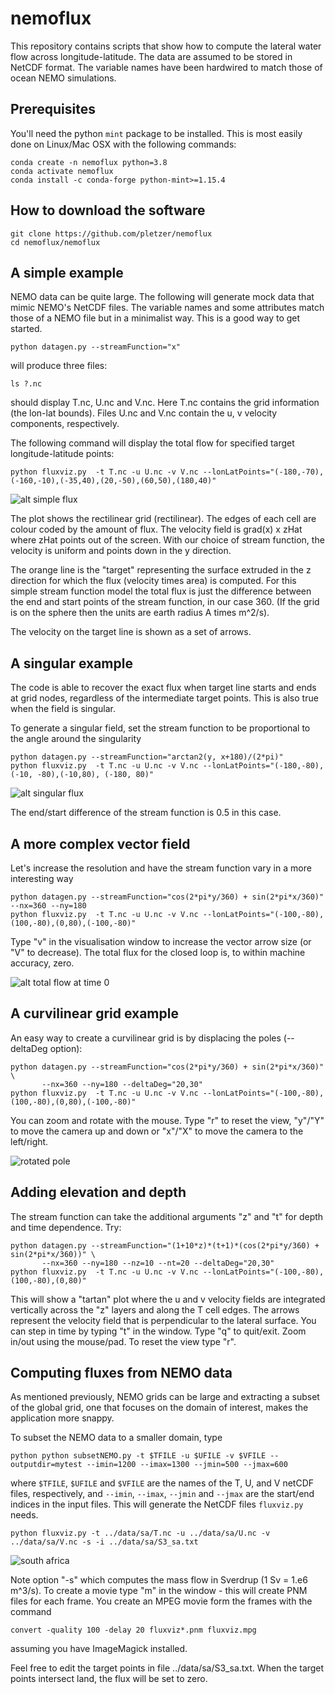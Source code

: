 # nemoflux

This repository contains scripts that show how to compute the lateral water flow across longitude-latitude. The data are assumed to be stored in 
NetCDF format. The variable names have been hardwired to match those of ocean NEMO simulations.

## Prerequisites

You'll need the python `mint` package to be installed. This is most easily done on Linux/Mac OSX with the following commands:
```
conda create -n nemoflux python=3.8
conda activate nemoflux
conda install -c conda-forge python-mint>=1.15.4
```

## How to download the software

```
git clone https://github.com/pletzer/nemoflux
cd nemoflux/nemoflux
```

## A simple example

NEMO data can be quite large. The following will generate mock data that mimic NEMO's NetCDF files. The variable names and some attributes match those of a NEMO file but in a minimalist way. This is a good way to get started. 
```
python datagen.py --streamFunction="x"
```
will produce three files:
```
ls ?.nc
```
should display T.nc, U.nc and V.nc. Here T.nc contains the grid information (the lon-lat bounds). Files U.nc and V.nc contain the u, v velocity components, respectively. 

The following command will display the total flow for specified target longitude-latitude points:
```
python fluxviz.py  -t T.nc -u U.nc -v V.nc --lonLatPoints="(-180,-70),(-160,-10),(-35,40),(20,-50),(60,50),(180,40)"
```

![alt simple flux](https://github.com/pletzer/nemoflux/blob/main/pictures/simple.png?raw=true)

The plot shows the rectilinear grid (rectilinear). The edges of each cell are colour coded by the amount of flux. The velocity field is grad(x) x zHat where zHat points out of the screen. With our choice of stream function, the velocity is uniform and points down in the y direction.  

The orange line is the "target" representing the surface extruded in the z direction for which the flux (velocity times area) is computed. For this simple stream function model the total flux is just the difference between the end and start points of the stream function, in our case 360. (If the grid is on the sphere then the units are earth radius A times m^2/s).

The velocity on the target line is shown as a set of arrows.

## A singular example

The code is able to recover the exact flux when target line starts and ends at grid nodes, regardless of the intermediate target points. This is also true when the 
field is singular. 

To generate a singular field, set the stream function to be proportional to the angle around the singularity

```
python datagen.py --streamFunction="arctan2(y, x+180)/(2*pi)"
python fluxviz.py  -t T.nc -u U.nc -v V.nc --lonLatPoints="(-180,-80), (-10, -80),(-10,80), (-180, 80)"
```

![alt singular flux](https://github.com/pletzer/nemoflux/blob/main/pictures/singular.png?raw=true)

The end/start difference of the stream function is 0.5 in this case.


## A more complex vector field

Let's increase the resolution and have the stream function vary in a more interesting way
```
python datagen.py --streamFunction="cos(2*pi*y/360) + sin(2*pi*x/360)" --nx=360 --ny=180
python fluxviz.py  -t T.nc -u U.nc -v V.nc --lonLatPoints="(-100,-80),(100,-80),(0,80),(-100,-80)"
```
Type "v" in the visualisation window to increase the vector arrow size (or "V" to decrease). The total flux for the closed loop is, to within machine accuracy, zero.

![alt total flow at time 0](https://github.com/pletzer/nemoflux/blob/main/pictures/closed2.png?raw=true)


## A curvilinear grid example

An easy way to create a curvilinear grid is by displacing the poles (--deltaDeg option):
```
python datagen.py --streamFunction="cos(2*pi*y/360) + sin(2*pi*x/360)" \
       --nx=360 --ny=180 --deltaDeg="20,30"
python fluxviz.py  -t T.nc -u U.nc -v V.nc --lonLatPoints="(-100,-80),(100,-80),(0,80),(-100,-80)"
```
You can zoom and rotate with the mouse. Type "r" to reset the view, "y"/"Y" to move the camera up and down or "x"/"X" to move the camera to the left/right. 

![rotated pole](https://github.com/pletzer/nemoflux/blob/main/pictures/rotatedPole.png?raw=true)

## Adding elevation and depth

The stream function can take the additional arguments "z" and "t" for depth and time dependence. Try:
```
python datagen.py --streamFunction="(1+10*z)*(t+1)*(cos(2*pi*y/360) + sin(2*pi*x/360))" \
       --nx=360 --ny=180 --nz=10 --nt=20 --deltaDeg="20,30"
python fluxviz.py  -t T.nc -u U.nc -v V.nc --lonLatPoints="(-100,-80),(100,-80),(0,80)"
```

This will show a "tartan" plot where the u and v velocity fields are integrated vertically across the "z" layers and along the T cell edges. The arrows represent the velocity field that is perpendicular to the lateral surface. You can step in time by typing "t" in the window. Type "q" to quit/exit. Zoom in/out using the mouse/pad. To reset the view type "r".


## Computing fluxes from NEMO data

As mentioned previously, NEMO grids can be large and extracting a subset of the global grid, one that focuses on the domain of interest, makes the application more snappy. 

To subset the NEMO data to a smaller domain, type
```
python python subsetNEMO.py -t $TFILE -u $UFILE -v $VFILE --outputdir=mytest --imin=1200 --imax=1300 --jmin=500 --jmax=600
```
where `$TFILE`, `$UFILE` and `$VFILE` are the names of the T, U, and V netCDF files, respectively, and `--imin`, `--imax`, `--jmin` and `--jmax` are the start/end indices in the input files. This will generate the NetCDF files `fluxviz.py` needs. 
```
python fluxviz.py -t ../data/sa/T.nc -u ../data/sa/U.nc -v ../data/sa/V.nc -s -i ../data/sa/S3_sa.txt
```
![south africa](https://github.com/pletzer/nemoflux/blob/main/pictures/sa.png?raw=true)

Note option "-s" which computes the mass flow in Sverdrup (1 Sv = 1.e6 m^3/s). To create a movie type "m" in the window - this will create PNM files for each frame. You create an MPEG movie form the frames with the command
```
convert -quality 100 -delay 20 fluxviz*.pnm fluxviz.mpg
```
assuming you have ImageMagick installed.

Feel free to edit the target points in file ../data/sa/S3_sa.txt. When the target points intersect land, the flux will be set to zero.
